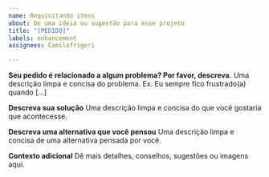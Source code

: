 ```yaml
---
name: Requisitando itens
about: De uma ideia ou sugestão para esse projeto
title: "[PEDIDO]"
labels: enhancement
assignees: Camilafrigeri

---
```


**Seu pedido é relacionado a algum problema? Por favor, descreva.**
Uma descrição limpa e concisa do problema. Ex. Eu sempre fico frustrado(a) quando [...]

**Descreva sua solução**
Uma descrição limpa e concisa do que você gostaria que acontecesse.

**Descreva uma alternativa que você pensou**
Uma descrição limpa e concisa de uma alternativa pensada por você.

**Contexto adicional**
Dê mais detalhes, conselhos, sugestões ou imagens aqui.
